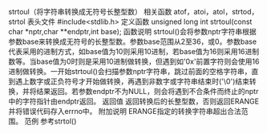 strtoul（将字符串转换成无符号长整型数）
相关函数
atof，atoi，atol，strtod，strtol
表头文件
#include<stdlib.h>
定义函数
unsigned long int strtoul(const char *nptr,char **endptr,int base);
函数说明
strtoul()会将参数nptr字符串根据参数base来转换成无符号的长整型数。参数base范围从2至36，或0。参数base代表采用的进制方式，如base值为10则采用10进制，若base值为16则采用16进制数等。当base值为0时则是采用10进制做转换，但遇到如'0x'前置字符则会使用16进制做转换。一开始strtoul()会扫描参数nptr字符串，跳过前面的空格字符串，直到遇上数字或正负符号才开始做转换，再遇到非数字或字符串结束时('\0')结束转换，并将结果返回。若参数endptr不为NULL，则会将遇到不合条件而终止的nptr中的字符指针由endptr返回。
返回值
返回转换后的长整型数，否则返回ERANGE并将错误代码存入errno中。
附加说明
ERANGE指定的转换字符串超出合法范围。
范例
参考strtol()